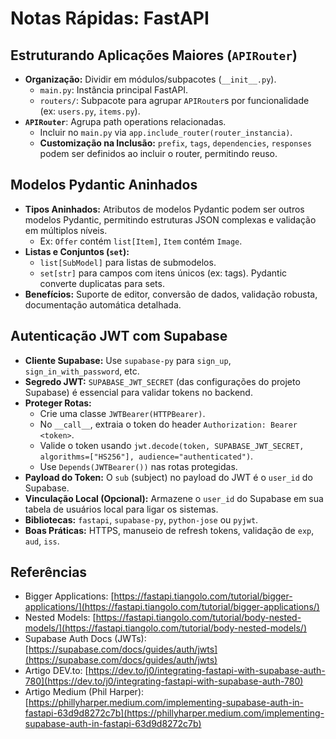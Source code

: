 # Notas Rápidas: FastAPI

## Estruturando Aplicações Maiores (`APIRouter`)
- **Organização:** Dividir em módulos/subpacotes (`__init__.py`).
  - `main.py`: Instância principal FastAPI.
  - `routers/`: Subpacote para agrupar `APIRouter`s por funcionalidade (ex: `users.py`, `items.py`).
- **`APIRouter`**: Agrupa path operations relacionadas.
  - Incluir no `main.py` via `app.include_router(router_instancia)`.
  - **Customização na Inclusão:** `prefix`, `tags`, `dependencies`, `responses` podem ser definidos ao incluir o router, permitindo reuso.

## Modelos Pydantic Aninhados
- **Tipos Aninhados:** Atributos de modelos Pydantic podem ser outros modelos Pydantic, permitindo estruturas JSON complexas e validação em múltiplos níveis.
  - Ex: `Offer` contém `list[Item]`, `Item` contém `Image`.
- **Listas e Conjuntos (`set`):**
  - `list[SubModel]` para listas de submodelos.
  - `set[str]` para campos com itens únicos (ex: tags). Pydantic converte duplicatas para sets.
- **Benefícios:** Suporte de editor, conversão de dados, validação robusta, documentação automática detalhada.

## Autenticação JWT com Supabase
- **Cliente Supabase:** Use `supabase-py` para `sign_up`, `sign_in_with_password`, etc.
- **Segredo JWT:** `SUPABASE_JWT_SECRET` (das configurações do projeto Supabase) é essencial para validar tokens no backend.
- **Proteger Rotas:**
  - Crie uma classe `JWTBearer(HTTPBearer)`.
  - No `__call__`, extraia o token do header `Authorization: Bearer <token>`.
  - Valide o token usando `jwt.decode(token, SUPABASE_JWT_SECRET, algorithms=["HS256"], audience="authenticated")`.
  - Use `Depends(JWTBearer())` nas rotas protegidas.
- **Payload do Token:** O `sub` (subject) no payload do JWT é o `user_id` do Supabase.
- **Vinculação Local (Opcional):** Armazene o `user_id` do Supabase em sua tabela de usuários local para ligar os sistemas.
- **Bibliotecas:** `fastapi`, `supabase-py`, `python-jose` ou `pyjwt`.
- **Boas Práticas:** HTTPS, manuseio de refresh tokens, validação de `exp`, `aud`, `iss`.

## Referências
- Bigger Applications: [https://fastapi.tiangolo.com/tutorial/bigger-applications/](https://fastapi.tiangolo.com/tutorial/bigger-applications/)
- Nested Models: [https://fastapi.tiangolo.com/tutorial/body-nested-models/](https://fastapi.tiangolo.com/tutorial/body-nested-models/)
- Supabase Auth Docs (JWTs): [https://supabase.com/docs/guides/auth/jwts](https://supabase.com/docs/guides/auth/jwts)
- Artigo DEV.to: [https://dev.to/j0/integrating-fastapi-with-supabase-auth-780](https://dev.to/j0/integrating-fastapi-with-supabase-auth-780)
- Artigo Medium (Phil Harper): [https://phillyharper.medium.com/implementing-supabase-auth-in-fastapi-63d9d8272c7b](https://phillyharper.medium.com/implementing-supabase-auth-in-fastapi-63d9d8272c7b)